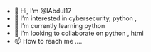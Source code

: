 - 👋 Hi, I’m @IAbdul17
- 👀 I’m interested in cybersecurity, python , 
- 🌱 I’m currently learning python
- 💞️ I’m looking to collaborate on python , html 
- 📫 How to reach me ....

<!---
IAbdul17/IAbdul17 is a ✨ special ✨ repository because its `README.md` (this file) appears on your GitHub profile.
You can click the Preview link to take a look at your changes.
--->
